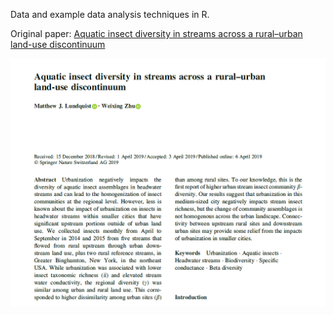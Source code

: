 Data and example data analysis techniques in R. 

Original paper: [Aquatic insect diversity in streams across a rural–urban land-use discontinuum](https://link.springer.com/article/10.1007/s10750-019-3955-2)

![paper abstract](paper_abstract.png)